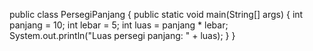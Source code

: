 public class PersegiPanjang {
    public static void main(String[] args) {
        int panjang = 10;
        int lebar = 5;
        int luas = panjang * lebar;
        System.out.println("Luas persegi panjang: " + luas);
    }
}
